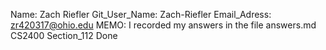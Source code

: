 Name: Zach Riefler
Git_User_Name: Zach-Riefler
Email_Adress: zr420317@ohio.edu
MEMO: I recorded my answers in the file answers.md
CS2400 Section_112
Done

